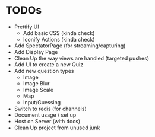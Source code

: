 # TODOs

- Prettify UI
  - Add basic CSS (kinda check)
  - Iconify Actions (kinda check)
- Add SpectatorPage (for streaming/capturing)
- Add Display Page
- Clean Up the way views are handled (targeted pushes)
- Add UI to create a new Quiz
- Add new question types
  - Image
  - Image Blur
  - Image Scale
  - Map
  - Input/Guessing
- Switch to redis (for channels)
- Document usage / set up
- Host on Server (with docs)
- Clean Up project from unused junk
